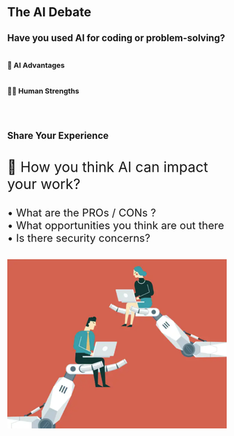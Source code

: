 # The  AI Debate

## Have you used AI for coding or problem-solving?

<div class="container">
  <div class="column">
    <h3> 🤖 AI Advantages</h3>
 
  </div>
  <div class="column">
    <h3>👨‍💻 Human Strengths</h3>
  </div>
</div>
<br><br>


## Share Your Experience


<p style="font-size: 32px; text-align: left; margin-top: 40px;">
🌟 How you think AI can impact your work?
</p>

<div style="text-align: left; margin-top: 30px; font-size: 24px;">
  • What are the PROs / CONs  ?<br>
  • What opportunities you think are out there<br>
  • Is there security concerns?

</div>
<br><br>

<div class="image-container">
  <img src="intro/debate/images/debate.png" alt="AI Debate">
</div>


